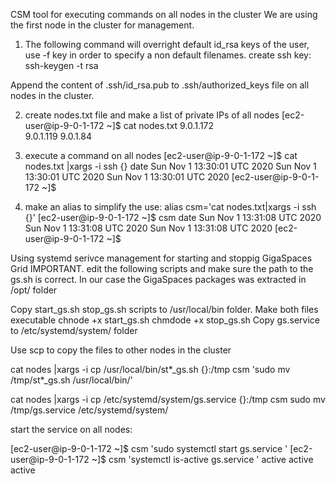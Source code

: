 CSM tool for executing commands on all nodes in the cluster
We are using the first node in the cluster for management.

1. The following command will overright default id_rsa keys of the user, use -f key in order to specify a non default filenames.
create ssh key:
ssh-keygen -t rsa

Append the content of .ssh/id_rsa.pub to .ssh/authorized_keys file on all nodes in the cluster.

2. create nodes.txt file and make a list of private IPs of all nodes 
[ec2-user@ip-9-0-1-172 ~]$ cat nodes.txt
9.0.1.172  
9.0.1.119 
9.0.1.84   

3. execute a command on all nodes
[ec2-user@ip-9-0-1-172 ~]$ cat nodes.txt |xargs -i ssh {} date
Sun Nov  1 13:30:01 UTC 2020
Sun Nov  1 13:30:01 UTC 2020
Sun Nov  1 13:30:01 UTC 2020
[ec2-user@ip-9-0-1-172 ~]$

4. make an alias to simplify the use:
alias csm='cat nodes.txt|xargs -i ssh {}'
[ec2-user@ip-9-0-1-172 ~]$ csm date
Sun Nov  1 13:31:08 UTC 2020
Sun Nov  1 13:31:08 UTC 2020
Sun Nov  1 13:31:08 UTC 2020
[ec2-user@ip-9-0-1-172 ~]$



Using systemd serivce management for starting and stoppig GigaSpaces Grid
IMPORTANT.
edit the following scripts and make sure the path to the gs.sh is correct.
In our case the GigaSpaces packages was extracted in /opt/ folder

Copy start_gs.sh  stop_gs.sh scripts to /usr/local/bin folder.
Make both files executable
chnode +x start_gs.sh
chmdode +x stop_gs.sh
Copy gs.service to /etc/systemd/system/ folder


Use scp to copy the files to other nodes in the cluster

cat nodes |xargs -i cp /usr/local/bin/st*_gs.sh {}:/tmp
csm 'sudo mv /tmp/st*_gs.sh /usr/local/bin/'

cat nodes |xargs -i cp /etc/systemd/system/gs.service {}:/tmp
csm sudo mv /tmp/gs.service /etc/systemd/system/

start the service on all nodes:

[ec2-user@ip-9-0-1-172 ~]$ csm 'sudo systemctl start gs.service '
[ec2-user@ip-9-0-1-172 ~]$ csm 'systemctl is-active gs.service '
active
active
active
